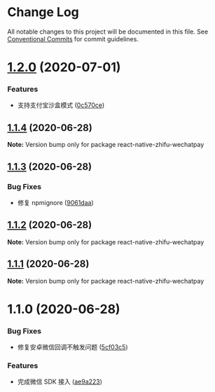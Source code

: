 # Change Log

All notable changes to this project will be documented in this file.
See [Conventional Commits](https://conventionalcommits.org) for commit guidelines.

# [1.2.0](https://github.com/mindhand-io/react-native-zhifu/compare/react-native-zhifu-wechatpay@1.1.4...react-native-zhifu-wechatpay@1.2.0) (2020-07-01)

### Features

- 支持支付宝沙盒模式 ([0c570ce](https://github.com/mindhand-io/react-native-zhifu/commit/0c570ceb317cba99df7ac1e23bde3ae6e6ff7ad5))

## [1.1.4](https://github.com/mindhand-io/react-native-zhifu/compare/react-native-zhifu-wechatpay@1.1.3...react-native-zhifu-wechatpay@1.1.4) (2020-06-28)

**Note:** Version bump only for package react-native-zhifu-wechatpay

## [1.1.3](https://github.com/mindhand-io/react-native-zhifu/compare/react-native-zhifu-wechatpay@1.1.2...react-native-zhifu-wechatpay@1.1.3) (2020-06-28)

### Bug Fixes

- 修复 npmignore ([9061daa](https://github.com/mindhand-io/react-native-zhifu/commit/9061daa2938ee295141e5e0593c841d81bfe6901))

## [1.1.2](https://github.com/mindhand-io/react-native-zhifu/compare/react-native-zhifu-wechatpay@1.1.1...react-native-zhifu-wechatpay@1.1.2) (2020-06-28)

**Note:** Version bump only for package react-native-zhifu-wechatpay

## [1.1.1](https://github.com/mindhand-io/react-native-zhifu/compare/react-native-zhifu-wechatpay@1.1.0...react-native-zhifu-wechatpay@1.1.1) (2020-06-28)

**Note:** Version bump only for package react-native-zhifu-wechatpay

# 1.1.0 (2020-06-28)

### Bug Fixes

- 修复安卓微信回调不触发问题 ([5cf03c5](https://github.com/mindhand-io/react-native-zhifu/commit/5cf03c53ea5e336cc7ef388f17d98db5445bc2c0))

### Features

- 完成微信 SDK 接入 ([ae9a223](https://github.com/mindhand-io/react-native-zhifu/commit/ae9a223eb378aa8edee385f8de865fc36cf5b5db))
